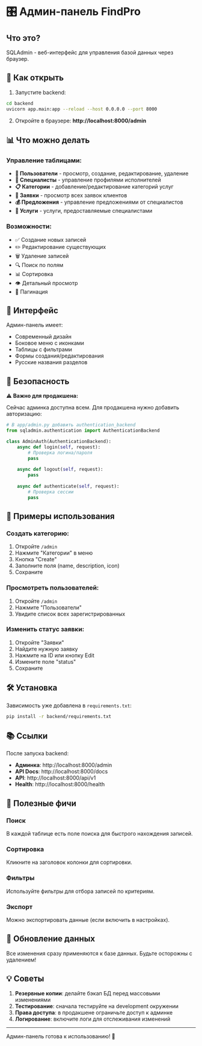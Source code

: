 # 🎛️ Админ-панель FindPro

## Что это?

SQLAdmin - веб-интерфейс для управления базой данных через браузер.

## 🚀 Как открыть

1. Запустите backend:
```bash
cd backend
uvicorn app.main:app --reload --host 0.0.0.0 --port 8000
```

2. Откройте в браузере:
**http://localhost:8000/admin**

## 📊 Что можно делать

### Управление таблицами:
- **👤 Пользователи** - просмотр, создание, редактирование, удаление
- **💼 Специалисты** - управление профилями исполнителей
- **📋 Категории** - добавление/редактирование категорий услуг
- **📝 Заявки** - просмотр всех заявок клиентов
- **💰 Предложения** - управление предложениями от специалистов
- **🔧 Услуги** - услуги, предоставляемые специалистами

### Возможности:
- ✅ Создание новых записей
- ✏️ Редактирование существующих
- 🗑️ Удаление записей
- 🔍 Поиск по полям
- 📊 Сортировка
- 👁️ Детальный просмотр
- 📄 Пагинация

## 🎨 Интерфейс

Админ-панель имеет:
- Современный дизайн
- Боковое меню с иконками
- Таблицы с фильтрами
- Формы создания/редактирования
- Русские названия разделов

## 🔐 Безопасность

⚠️ **Важно для продакшена:**

Сейчас админка доступна всем. Для продакшена нужно добавить авторизацию:

```python
# В app/admin.py добавить authentication_backend
from sqladmin.authentication import AuthenticationBackend

class AdminAuth(AuthenticationBackend):
    async def login(self, request):
        # Проверка логина/пароля
        pass
    
    async def logout(self, request):
        pass
    
    async def authenticate(self, request):
        # Проверка сессии
        pass
```

## 📝 Примеры использования

### Создать категорию:
1. Откройте `/admin`
2. Нажмите "Категории" в меню
3. Кнопка "Create"
4. Заполните поля (name, description, icon)
5. Сохраните

### Просмотреть пользователей:
1. Откройте `/admin`
2. Нажмите "Пользователи"
3. Увидите список всех зарегистрированных

### Изменить статус заявки:
1. Откройте "Заявки"
2. Найдите нужную заявку
3. Нажмите на ID или кнопку Edit
4. Измените поле "status"
5. Сохраните

## 🛠️ Установка

Зависимость уже добавлена в `requirements.txt`:
```bash
pip install -r backend/requirements.txt
```

## 📚 Ссылки

После запуска backend:
- **Админка**: http://localhost:8000/admin
- **API Docs**: http://localhost:8000/docs
- **API**: http://localhost:8000/api/v1
- **Health**: http://localhost:8000/health

## 🎯 Полезные фичи

### Поиск
В каждой таблице есть поле поиска для быстрого нахождения записей.

### Сортировка
Кликните на заголовок колонки для сортировки.

### Фильтры
Используйте фильтры для отбора записей по критериям.

### Экспорт
Можно экспортировать данные (если включить в настройках).

## 🔄 Обновление данных

Все изменения сразу применяются к базе данных. 
Будьте осторожны с удалением!

## 💡 Советы

1. **Резервные копии**: делайте бэкап БД перед массовыми изменениями
2. **Тестирование**: сначала тестируйте на development окружении
3. **Права доступа**: в продакшене ограничьте доступ к админке
4. **Логирование**: включите логи для отслеживания изменений

---

Админ-панель готова к использованию! 🎉
